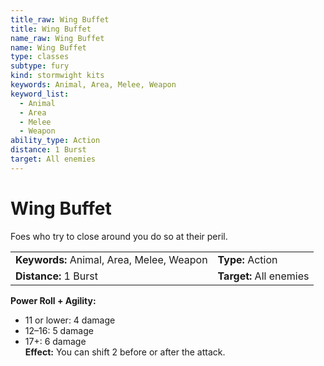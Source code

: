 ```yaml
---
title_raw: Wing Buffet
title: Wing Buffet
name_raw: Wing Buffet
name: Wing Buffet
type: classes
subtype: fury
kind: stormwight kits
keywords: Animal, Area, Melee, Weapon
keyword_list:
  - Animal
  - Area
  - Melee
  - Weapon
ability_type: Action
distance: 1 Burst
target: All enemies
---
```


# Wing Buffet

Foes who try to close around you do so at their peril.

|                                           |                         |
| :---------------------------------------- | :---------------------- |
| **Keywords:** Animal, Area, Melee, Weapon | **Type:** Action        |
| **Distance:** 1 Burst                     | **Target:** All enemies |

**Power Roll + Agility:**

- 11 or lower: 4 damage
- 12–16: 5 damage
- 17+: 6 damage\
  **Effect:** You can shift 2 before or after the attack.
